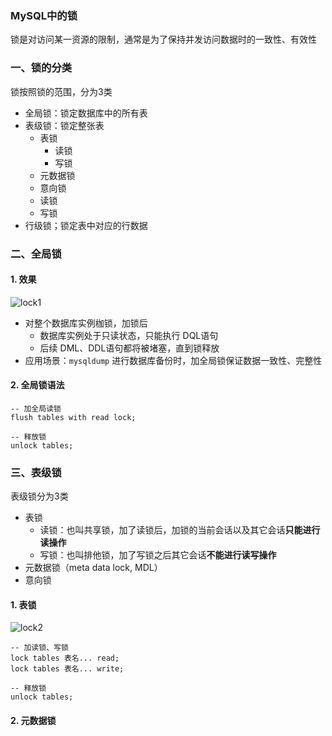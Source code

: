 ### MySQL中的锁
锁是对访问某一资源的限制，通常是为了保持并发访问数据时的一致性、有效性

### 一、锁的分类
锁按照锁的范围，分为3类
* 全局锁：锁定数据库中的所有表
* 表级锁：锁定整张表
  * 表锁
    * 读锁
    * 写锁
  * 元数据锁
  * 意向锁
  * 读锁
  * 写锁
* 行级锁；锁定表中对应的行数据


### 二、全局锁
#### 1. 效果
![lock1](https://fgq233.github.io/imgs/mysql/lock1.png)

* 对整个数据库实例枷锁，加锁后
  * 数据库实例处于只读状态，只能执行 DQL语句
  * 后续 DML、DDL语句都将被堵塞，直到锁释放
* 应用场景：`mysqldump` 进行数据库备份时，加全局锁保证数据一致性、完整性

#### 2. 全局锁语法
```
-- 加全局读锁
flush tables with read lock;

-- 释放锁
unlock tables;
```


### 三、表级锁
表级锁分为3类
* 表锁
  * 读锁：也叫共享锁，加了读锁后，加锁的当前会话以及其它会话**只能进行读操作**
  * 写锁：也叫排他锁，加了写锁之后其它会话**不能进行读写操作**
* 元数据锁（meta data lock, MDL）
* 意向锁

#### 1. 表锁
![lock2](https://fgq233.github.io/imgs/mysql/lock2.png)

```
-- 加读锁、写锁
lock tables 表名... read;
lock tables 表名... write;

-- 释放锁
unlock tables;
```
  

#### 2. 元数据锁























